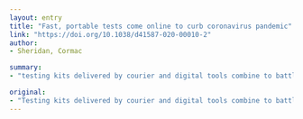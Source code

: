 ```yaml
---
layout: entry
title: "Fast, portable tests come online to curb coronavirus pandemic"
link: "https://doi.org/10.1038/d41587-020-00010-2"
author:
- Sheridan, Cormac

summary:
- "testing kits delivered by courier and digital tools combine to battle the COVID-19 outbreak. Testing kits and digital tool kits combine to fight the outbreak.. Test kits and testing kits deliver by courier combined to battle. battling the outbreak is a battleground for the outbreak of COVId-19. The outbreak is the first outbreak in the world. the outbreak has been battling a deadly outbreak in October."

original:
- "Testing kits delivered by courier and digital tools combine to battle the COVID-19 outbreak."
---
```


